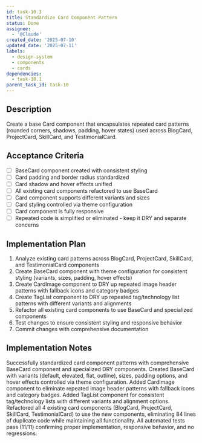 ```yaml
---
id: task-10.3
title: Standardize Card Component Pattern
status: Done
assignee:
  - '@Claude'
created_date: '2025-07-10'
updated_date: '2025-07-11'
labels:
  - design-system
  - components
  - cards
dependencies:
  - task-10.1
parent_task_id: task-10
---
```


## Description

Create a base Card component that encapsulates repeated card patterns (rounded corners, shadows, padding, hover states) used across BlogCard, ProjectCard, SkillCard, and TestimonialCard.

## Acceptance Criteria

- [ ] BaseCard component created with consistent styling
- [ ] Card padding and border radius standardized
- [ ] Card shadow and hover effects unified
- [ ] All existing card components refactored to use BaseCard
- [ ] Card component supports different variants and sizes
- [ ] Card styling controlled via theme configuration
- [ ] Card component is fully responsive
- [ ] Repeated code is simplified or eliminated - keep it DRY and separate concerns

## Implementation Plan

1. Analyze existing card patterns across BlogCard, ProjectCard, SkillCard, and TestimonialCard components
2. Create BaseCard component with theme configuration for consistent styling (variants, sizes, padding, hover effects)
3. Create CardImage component to DRY up repeated image header patterns with fallback icons and category badges
4. Create TagList component to DRY up repeated tag/technology list patterns with different variants and alignments
5. Refactor all existing card components to use BaseCard and specialized components
6. Test changes to ensure consistent styling and responsive behavior
7. Commit changes with comprehensive documentation

## Implementation Notes

Successfully standardized card component patterns with comprehensive BaseCard component and specialized DRY components. Created BaseCard with variants (default, elevated, flat, outline), sizes, padding options, and hover effects controlled via theme configuration. Added CardImage component to eliminate repeated image header patterns with fallback icons and category badges. Added TagList component for consistent tag/technology lists with different variants and alignment options. Refactored all 4 existing card components (BlogCard, ProjectCard, SkillCard, TestimonialCard) to use the new components, eliminating 84 lines of duplicate code while maintaining all functionality. All automated tests pass (11/11) confirming proper implementation, responsive behavior, and no regressions.
